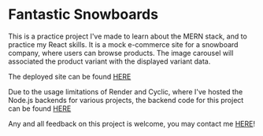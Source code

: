 # Fantastic Snowboards

This is a practice project I've made to learn about the MERN stack, and to practice my React skills. It is a mock e-commerce site for a snowboard company, where users can browse products. The image carousel will associated the product variant with the displayed variant data.

The deployed site can be found [HERE](https://fantasticfy.onrender.com/)

Due to the usage limitations of Render and Cyclic, where I've hosted the Node.js backends for various projects, the backend code for this project can be found [HERE](https://github.com/misterplain/activeServer)

Any and all feedback on this project is welcome, you may contact me [HERE](https://www.linkedin.com/in/patrick-o-brien-6743b044/)!
